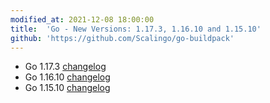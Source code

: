 ```yaml
---
modified_at: 2021-12-08 18:00:00
title:	'Go - New Versions: 1.17.3, 1.16.10 and 1.15.10'
github: 'https://github.com/Scalingo/go-buildpack'
---
```


* Go 1.17.3 [changelog](https://go.dev/doc/devel/release#go1.17)
* Go 1.16.10 [changelog](https://go.dev/doc/devel/release#go1.16)
* Go 1.15.10 [changelog](https://go.dev/doc/devel/release#go1.15)
